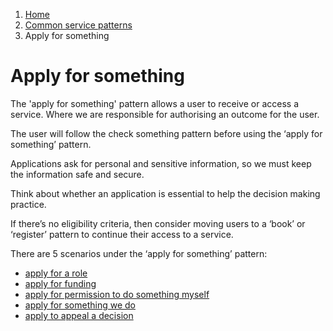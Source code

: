 1.  [Home](/docs/core/contents)
2.	[Common service patterns](/docs/documentation/core/common-service-patterns/overview)
3.  Apply for something

# Apply for something
The 'apply for something' pattern allows a user to receive or access a service. Where we are responsible for authorising an outcome for the user.  

The user will follow the check something pattern before using the ‘apply for something’ pattern.

Applications ask for personal and sensitive information, so we must keep the information safe and secure.

Think about whether an application is essential to help the decision making practice. 

If there’s no eligibility criteria, then consider moving users to a ‘book’ or ‘register’ pattern to continue their access to a service. 

There are 5 scenarios under the ‘apply for something’ pattern:

* [apply for a role](docs/documentation/core/common-service-patterns/service-patterns/apply-for-something/apply-for-a-role/overview)
* [apply for funding](docs/documentation/core/common-service-patterns/service-patterns/apply-for-something/apply-for-a-grant/overview)
* [apply for permission to do something myself](docs/documentation/core/common-service-patterns/service-patterns/apply-for-something/apply-for-permission-to-do-something-myself/overview)
* [apply for something we do](docs/documentation/core/common-service-patterns/service-patterns/apply-for-something/apply-for-something-ecc-does/overview)
* [apply to appeal a decision](docs/documentation/core/common-service-patterns/service-patterns/apply-for-something/apply-to-appeal-a-decision/overview)
